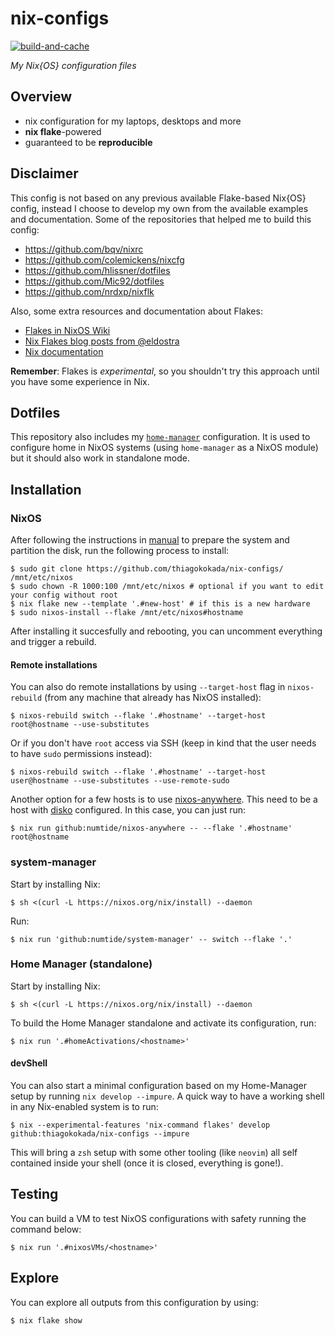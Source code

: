 # nix-configs

[![build-and-cache](https://github.com/thiagokokada/nix-configs/actions/workflows/build-and-cache.yml/badge.svg)](https://github.com/thiagokokada/nix-configs/actions/workflows/build-and-cache.yml)

*My Nix{OS} configuration files*

## Overview

* nix configuration for my laptops, desktops and more
* **nix flake**-powered
* guaranteed to be **reproducible**

## Disclaimer

This config is not based on any previous available Flake-based Nix{OS} config,
instead I choose to develop my own from the available examples and
documentation. Some of the repositories that helped me to build this config:

- https://github.com/bqv/nixrc
- https://github.com/colemickens/nixcfg
- https://github.com/hlissner/dotfiles
- https://github.com/Mic92/dotfiles
- https://github.com/nrdxp/nixflk

Also, some extra resources and documentation about Flakes:

- [Flakes in NixOS Wiki](https://nixos.wiki/wiki/Flakes)
- [Nix Flakes blog posts from
  @eldostra](https://www.tweag.io/blog/2020-05-25-flakes/)
- [Nix documentation](https://nixos.org/manual/nix/unstable/)

**Remember**: Flakes is *experimental*, so you shouldn't try this approach
until you have some experience in Nix.

## Dotfiles

This repository also includes my
[`home-manager`](https://github.com/nix-community/home-manager/) configuration.
It is used to configure home in NixOS systems (using `home-manager` as a NixOS
module) but it should also work in standalone mode.

## Installation

### NixOS

After following the instructions in
[manual](https://nixos.org/manual/nixos/stable/#sec-installation) to prepare the
system and partition the disk, run the following process to install:

```console
$ sudo git clone https://github.com/thiagokokada/nix-configs/ /mnt/etc/nixos
$ sudo chown -R 1000:100 /mnt/etc/nixos # optional if you want to edit your config without root
$ nix flake new --template '.#new-host' # if this is a new hardware
$ sudo nixos-install --flake /mnt/etc/nixos#hostname
```

After installing it succesfully and rebooting, you can uncomment everything and
trigger a rebuild.

#### Remote installations

You can also do remote installations by using `--target-host` flag in
`nixos-rebuild` (from any machine that already has NixOS installed):

```console
$ nixos-rebuild switch --flake '.#hostname' --target-host root@hostname --use-substitutes
```

Or if you don't have `root` access via SSH (keep in kind that the user needs to
have `sudo` permissions instead):

```console
$ nixos-rebuild switch --flake '.#hostname' --target-host user@hostname --use-substitutes --use-remote-sudo
```

Another option for a few hosts is to use
[nixos-anywhere](https://github.com/nix-community/nixos-anywhere). This need to
be a host with [disko](https://github.com/nix-community/disko/) configured. In
this case, you can just run:

```
$ nix run github:numtide/nixos-anywhere -- --flake '.#hostname' root@hostname
```

### system-manager

Start by installing Nix:

```console
$ sh <(curl -L https://nixos.org/nix/install) --daemon
```

Run:

```console
$ nix run 'github:numtide/system-manager' -- switch --flake '.'
```

### Home Manager (standalone)

Start by installing Nix:

```console
$ sh <(curl -L https://nixos.org/nix/install) --daemon
```

To build the Home Manager standalone and activate its configuration, run:

```console
$ nix run '.#homeActivations/<hostname>'
```

#### devShell

You can also start a minimal configuration based on my Home-Manager setup by
running `nix develop --impure`. A quick way to have a working shell in any
Nix-enabled system is to run:

```console
$ nix --experimental-features 'nix-command flakes' develop github:thiagokokada/nix-configs --impure
```

This will bring a `zsh` setup with some other tooling (like `neovim`) all self
contained inside your shell (once it is closed, everything is gone!).

## Testing

You can build a VM to test NixOS configurations with safety running the
command below:

```console
$ nix run '.#nixosVMs/<hostname>'
```

## Explore

You can explore all outputs from this configuration by using:

``` console
$ nix flake show
```
